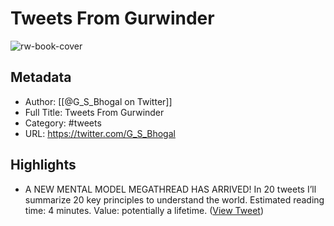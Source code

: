 # Tweets From Gurwinder

![rw-book-cover](https://pbs.twimg.com/profile_images/892907338868211713/NKyetTq5.jpg)

## Metadata
- Author: [[@G_S_Bhogal on Twitter]]
- Full Title: Tweets From Gurwinder
- Category: #tweets
- URL: https://twitter.com/G_S_Bhogal

## Highlights
- A NEW MENTAL MODEL MEGATHREAD HAS ARRIVED!
  In 20 tweets I’ll summarize 20 key principles to understand the world.
  Estimated reading time: 4 minutes.
  Value: potentially a lifetime. ([View Tweet](https://twitter.com/G_S_Bhogal/status/1728436045815923161))
